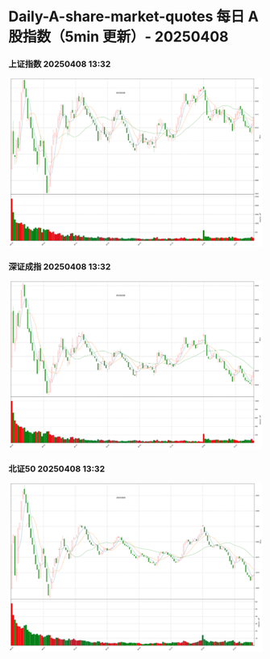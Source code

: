
# Daily-A-share-market-quotes 每日 A 股指数（5min 更新）- 20250408

### 上证指数 20250408 13:32
![](./fig/2025/4/20250408-sh000001.png)

### 深证成指 20250408 13:32
![](./fig/2025/4/20250408-sz399001.png)

### 北证50 20250408 13:32
![](./fig/2025/4/20250408-bj899050.png)
